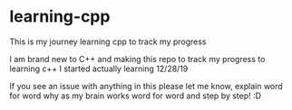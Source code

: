 # learning-cpp
This is my journey learning cpp to track my progress

I am brand new to C++ and making this repo to track my progress to learning c++
I started actually learning 12/28/19


If you see an issue with anything in this please let me know, explain word for word why as my brain works word for word and step by step! :D
